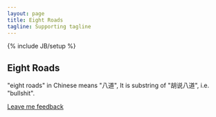```yaml
---
layout: page
title: Eight Roads
tagline: Supporting tagline
---
```

{% include JB/setup %}

## Eight Roads

"eight roads" in Chinese means "八道",
It is substring of "胡说八道", i.e. "bullshit".

<a class="btn btn-mini btn-info" href="https://github.com/hupili/Feedback/issues/new" title="Leave Pili feedback using GitHub" target="_blank">Leave me feedback</a>
